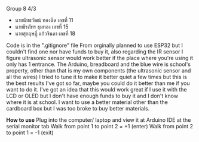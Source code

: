 Group 8 4/3
- นายนัทธวัฒน์ ทองฉีด เลขที่ 11
- นายธีรภัทร ชุมทอง เลขที่ 15
- นายสุกฤษฏฺิ์ แก้วจินดา เลขที่ 18

Code is in the ".gitignore" file
From orginally planned to use ESP32 but I couldn't find one nor have funds to buy it, also regarding the IR sensor I figure ultrasonic sensor would work better if the place where you're using it only has 1 entrance.
The Arduino, breadboard and the blue wire is school's property, other than that is my own components (the ultrasonic sensor and all the wires)
I tried to tune it to make it better quiet a few times but this is the best results I've got so far, maybe you could do it better than me if you want to do it.
I've got an idea that this would work great if I use it with the LCD or OLED but I don't have enough funds to buy it and I don't know where it is at school.
I want to use a better material other than the cardboard box but I was too broke to buy better materials.

**How to use**
Plug into the computer/ laptop and view it at Arduino IDE at the serial monitor tab
Walk from point 1 to point 2 = +1 (enter)
Walk from point 2 to point 1 = -1 (exit)
